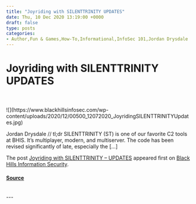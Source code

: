 ```yaml
---
title: "Joyriding with SILENTTRINITY UPDATES"
date: Thu, 10 Dec 2020 13:19:00 +0000
draft: false
type: posts
categories: 
- Author,Fun & Games,How-To,Informational,InfoSec 101,Jordan Drysdale
---
```

# Joyriding with SILENTTRINITY UPDATES

<br/>

<br/>
![](https://www.blackhillsinfosec.com/wp-content/uploads/2020/12/00500_12072020_JoyridingSILENTTRINITYUpdates.jpg)

Jordan Drysdale // tl;dr SILENTTRINITY (ST) is one of our favorite C2 tools at BHIS. It’s multiplayer, modern, and multiserver. The code has been revised significantly of late, especially the \[…\]

The post [Joyriding with SILENTTRINITY – UPDATES](https://www.blackhillsinfosec.com/joyriding-with-silenttrinity-updates/) appeared first on [Black Hills Information Security](https://www.blackhillsinfosec.com).

#### [Source](https://www.blackhillsinfosec.com/joyriding-with-silenttrinity-updates/)

<br/>
---
